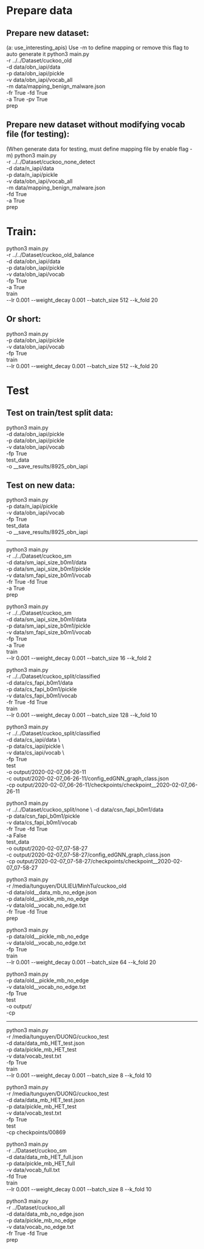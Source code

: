 # Prepare data
## Prepare new dataset:
(a: use_interesting_apis)
Use -m to define mapping or remove this flag to auto generate it
python3 main.py \
 -r ../../Dataset/cuckoo_old \
 -d data/obn_iapi/data \
 -p data/obn_iapi/pickle \
 -v data/obn_iapi/vocab_all \
 -m data/mapping_benign_malware.json \
 -fr True -fd True \
 -a True -pv True \
prep


## Prepare new dataset without modifying vocab file (for testing):
(When generate data for testing, must define mapping file by enable flag -m)
python3 main.py \
 -r ../../Dataset/cuckoo_none_detect \
 -d data/n_iapi/data \
 -p data/n_iapi/pickle \
 -v data/obn_iapi/vocab_all \
 -m data/mapping_benign_malware.json \
 -fd True \
 -a True \
prep



# Train:
python3 main.py \
 -r ../../Dataset/cuckoo_old_balance \
 -d data/obn_iapi/data \
 -p data/obn_iapi/pickle \
 -v data/obn_iapi/vocab \
 -fp True \
 -a True \
train \
 --lr 0.001 --weight_decay 0.001 --batch_size 512 --k_fold 20

## Or short:
python3 main.py \
 -p data/obn_iapi/pickle \
 -v data/obn_iapi/vocab \
 -fp True \
train \
 --lr 0.001 --weight_decay 0.001 --batch_size 512 --k_fold 20



# Test
## Test on train/test split data:
python3 main.py \
 -d data/obn_iapi/pickle \
 -p data/obn_iapi/pickle \
 -v data/obn_iapi/vocab \
 -fp True \
test_data \
 -o __save_results/8925_obn_iapi


## Test on new data:
python3 main.py \
 -p data/n_iapi/pickle \
 -v data/obn_iapi/vocab \
 -fp True \
test_data \
 -o __save_results/8925_obn_iapi



-----------------------------------------------------------

python3 main.py \
 -r ../../Dataset/cuckoo_sm \
 -d data/sm_iapi_size_b0m1/data \
 -p data/sm_iapi_size_b0m1/pickle \
 -v data/sm_fapi_size_b0m1/vocab \
 -fr True -fd True \
 -a True \
prep

python3 main.py \
 -r ../../Dataset/cuckoo_sm \
 -d data/sm_iapi_size_b0m1/data \
 -p data/sm_iapi_size_b0m1/pickle \
 -v data/sm_fapi_size_b0m1/vocab \
 -fp True \
 -a True \
train \
 --lr 0.001 --weight_decay 0.001 --batch_size 16 --k_fold 2



python3 main.py \
 -r ../../Dataset/cuckoo_split/classified \
 -d data/cs_fapi_b0m1/data \
 -p data/cs_fapi_b0m1/pickle \
 -v data/cs_fapi_b0m1/vocab \
 -fr True -fd True \
train \
 --lr 0.001 --weight_decay 0.001 --batch_size 128 --k_fold 10


python3 main.py \
 -r ../../Dataset/cuckoo_split/classified \
 -d data/cs_iapi/data \  
 -p data/cs_iapi/pickle \  
 -v data/cs_iapi/vocab \  
 -fp True \
test \
 -o output/2020-02-07_06-26-11 \
 -c output/2020-02-07_06-26-11/config_edGNN_graph_class.json \
 -cp output/2020-02-07_06-26-11/checkpoints/checkpoint__2020-02-07_06-26-11


python3 main.py \
 -r ../../Dataset/cuckoo_split/none \ 
 -d data/csn_fapi_b0m1/data \
 -p data/csn_fapi_b0m1/pickle \
 -v data/cs_fapi_b0m1/vocab \
 -fr True -fd True \
 -a False \
test_data \
 -o output/2020-02-07_07-58-27 \
 -c output/2020-02-07_07-58-27/config_edGNN_graph_class.json \
 -cp output/2020-02-07_07-58-27/checkpoints/checkpoint__2020-02-07_07-58-27











python3 main.py \
 -r /media/tunguyen/DULIEU/MinhTu/cuckoo_old \
 -d data/old__data_mb_no_edge.json \
 -p data/old__pickle_mb_no_edge \
 -v data/old__vocab_no_edge.txt \
 -fr True  -fd True \
prep


python3 main.py \
 -p data/old__pickle_mb_no_edge \
 -v data/old__vocab_no_edge.txt \
 -fp True \
train \
 --lr 0.001 --weight_decay 0.001 --batch_size 64 --k_fold 20


python3 main.py \
 -p data/old__pickle_mb_no_edge \
 -v data/old__vocab_no_edge.txt \
 -fp True \
test \
 -o output/ \
 -cp 

-----


python3 main.py \
 -r /media/tunguyen/DUONG/cuckoo_test \
 -d data/data_mb_HET_test.json \
 -p data/pickle_mb_HET_test \
 -v data/vocab_test.txt \
 -fp True \
train \
 --lr 0.001 --weight_decay 0.001 --batch_size 8 --k_fold 10


python3 main.py \
 -r /media/tunguyen/DUONG/cuckoo_test \
 -d data/data_mb_HET_test.json \
 -p data/pickle_mb_HET_test \
 -v data/vocab_test.txt \
 -fp True \
test \
 -cp checkpoints/00869


python3 main.py \
 -r ../Dataset/cuckoo_sm \
 -d data/data_mb_HET_full.json \
 -p data/pickle_mb_HET_full \
 -v data/vocab_full.txt \
 -fd True \
train \
 --lr 0.001 --weight_decay 0.001 --batch_size 8 --k_fold 10

python3 main.py \
 -r ../Dataset/cuckoo_all \
 -d data/data_mb_no_edge.json \
 -p data/pickle_mb_no_edge \
 -v data/vocab_no_edge.txt \
 -fr True  -fd True \
prep
